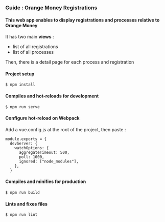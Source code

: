 ### Guide : Orange Money Registrations

#### This web app enables to display registrations and processes relative to Orange Money

It has two main **views** : 
- list of all registrations
- list of all processes

Then, there is a detail page for each process and registration

#### Project setup
```
$ npm install
```

#### Compiles and hot-reloads for development
```
$ npm run serve
```
#### Configure hot-reload on Webpack

Add a vue.config.js at the root of the project, then paste :
```
module.exports = {
  devServer: {
    watchOptions: {
      aggregateTimeout: 500,
      poll: 1000,
      ignored: ["node_modules"],
    },
  }
```
#### Compiles and minifies for production
```
$ npm run build
```

#### Lints and fixes files
```
$ npm run lint
```
